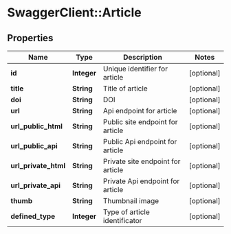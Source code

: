 # SwaggerClient::Article

## Properties
Name | Type | Description | Notes
------------ | ------------- | ------------- | -------------
**id** | **Integer** | Unique identifier for article | [optional] 
**title** | **String** | Title of article | [optional] 
**doi** | **String** | DOI | [optional] 
**url** | **String** | Api endpoint for article | [optional] 
**url_public_html** | **String** | Public site endpoint for article | [optional] 
**url_public_api** | **String** | Public Api endpoint for article | [optional] 
**url_private_html** | **String** | Private site endpoint for article | [optional] 
**url_private_api** | **String** | Private Api endpoint for article | [optional] 
**thumb** | **String** | Thumbnail image | [optional] 
**defined_type** | **Integer** | Type of article identificator | [optional] 


